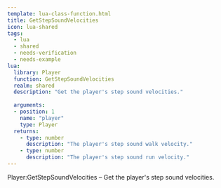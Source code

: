 ```yaml
---
template: lua-class-function.html
title: GetStepSoundVelocities
icon: lua-shared
tags:
  - lua
  - shared
  - needs-verification
  - needs-example
lua:
  library: Player
  function: GetStepSoundVelocities
  realm: shared
  description: "Get the player's step sound velocities."
  
  arguments:
  - position: 1
    name: "player"
    type: Player
  returns:
    - type: number
      description: "The player's step sound walk velocity."
    - type: number
      description: "The player's step sound run velocity."
---
```


<div class="lua__search__keywords">
Player:GetStepSoundVelocities &#x2013; Get the player's step sound velocities.
</div>

